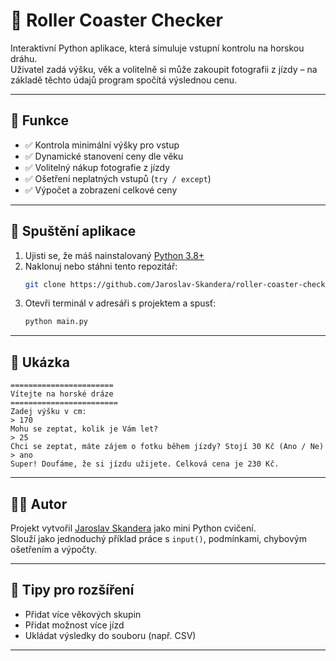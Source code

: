 
# 🎢 Roller Coaster Checker

Interaktivní Python aplikace, která simuluje vstupní kontrolu na horskou dráhu.  
Uživatel zadá výšku, věk a volitelně si může zakoupit fotografii z jízdy – na základě těchto údajů program spočítá výslednou cenu.

---

## 🧩 Funkce

- ✅ Kontrola minimální výšky pro vstup
- ✅ Dynamické stanovení ceny dle věku
- ✅ Volitelný nákup fotografie z jízdy
- ✅ Ošetření neplatných vstupů (`try / except`)
- ✅ Výpočet a zobrazení celkové ceny

---

## 🚀 Spuštění aplikace

1. Ujisti se, že máš nainstalovaný [Python 3.8+](https://www.python.org/downloads/)
2. Naklonuj nebo stáhni tento repozitář:
   ```bash
   git clone https://github.com/Jaroslav-Skandera/roller-coaster-checker.git
   ```
3. Otevři terminál v adresáři s projektem a spusť:
   ```bash
   python main.py
   ```

---

## 📸 Ukázka

```text
=======================
Vítejte na horské dráze
========================
Zadej výšku v cm:
> 170
Mohu se zeptat, kolik je Vám let?
> 25
Chci se zeptat, máte zájem o fotku během jízdy? Stojí 30 Kč (Ano / Ne)
> ano
Super! Doufáme, že si jízdu užijete. Celková cena je 230 Kč.
```

---

## 👨‍💻 Autor

Projekt vytvořil [Jaroslav Skandera](https://github.com/Jaroslav-Skandera) jako mini Python cvičení.  
Slouží jako jednoduchý příklad práce s `input()`, podmínkami, chybovým ošetřením a výpočty.

---

## 🧠 Tipy pro rozšíření

- Přidat více věkových skupin
- Přidat možnost více jízd
- Ukládat výsledky do souboru (např. CSV)

---
